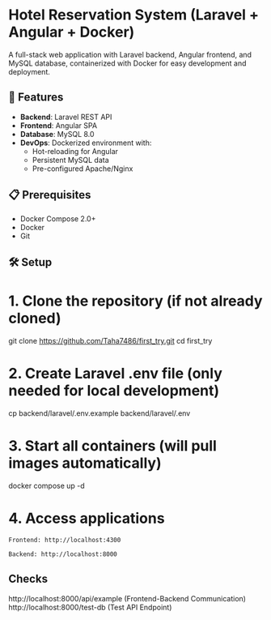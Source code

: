 # Hotel Reservation System (Laravel + Angular + Docker)

A full-stack web application with Laravel backend, Angular frontend, and MySQL database, containerized with Docker for easy development and deployment.

## 🚀 Features
- **Backend**: Laravel REST API
- **Frontend**: Angular SPA
- **Database**: MySQL 8.0
- **DevOps**: Dockerized environment with:
  - Hot-reloading for Angular
  - Persistent MySQL data
  - Pre-configured Apache/Nginx

## 📋 Prerequisites
- Docker Compose 2.0+
- Docker
- Git

## 🛠️ Setup
# 1. Clone the repository (if not already cloned)
git clone https://github.com/Taha7486/first_try.git
cd first_try

# 2. Create Laravel .env file (only needed for local development)
cp backend/laravel/.env.example backend/laravel/.env

# 3. Start all containers (will pull images automatically)
docker compose up -d


# 4. **Access applications**

    Frontend: http://localhost:4300

    Backend: http://localhost:8000

## Checks
   http://localhost:8000/api/example (Frontend-Backend Communication)
   http://localhost:8000/test-db     (Test API Endpoint)